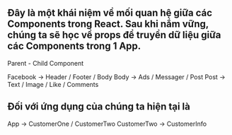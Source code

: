 ## Đây là một khái niệm về mối quan hệ giữa các Components trong React. Sau khi nắm vững, chúng ta sẽ học về props để truyền dữ liệu giữa các Components trong 1 App.

Parent - Child Component

Facebook -> Header / Footer / Body
Body -> Ads / Messager / Post
Post -> Text / Image / Like / Comments

## Đối với ứng dụng của chúng ta hiện tại là

App -> CustomerOne / CustomerTwo
CustomerTwo -> CustomerInfo
